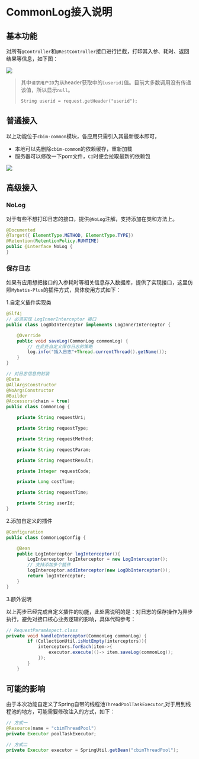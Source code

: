 # CommonLog接入说明

## 基本功能

对所有`@Controller`和`@RestController`接口进行拦截，打印其入参、耗时、返回结果等信息，如下图：

![](https://yitiaoit.oss-cn-beijing.aliyuncs.com/img/%E4%BC%81%E4%B8%9A%E5%BE%AE%E4%BF%A1%E6%88%AA%E5%9B%BE_86812c89-6ee0-441d-afa9-887ba1a963a3.png)

> 其中`请求用户ID`为从header获取中的`[userid]`值。目前大多数调用没有传递该值，所以显示`null`。
>
> `String userid = request.getHeader("userid");`



## 普通接入

以上功能位于`cbim-common`模块，各应用只需引入其最新版本即可，

- 本地可以先删除`cbim-common`的依赖缓存，重新加载
- 服务器可以修改一下pom文件，`CI`时便会拉取最新的依赖包

![](https://yitiaoit.oss-cn-beijing.aliyuncs.com/img/image-20221219142506870.png)

## 高级接入

### NoLog

对于有些不想打印日志的接口，提供`@NoLog`注解，支持添加在类和方法上。

```java
@Documented
@Target({ ElementType.METHOD, ElementType.TYPE})
@Retention(RetentionPolicy.RUNTIME)
public @interface NoLog {
}
```

### 保存日志

如果有应用想把接口的入参耗时等相关信息存入数据库，提供了实现接口，这里仿照`Mybatis-Plus`的插件方式，具体使用方式如下：

1.自定义插件实现类

```java
@Slf4j
// 必须实现 LogInnerInterceptor 接口
public class LogDbInterceptor implements LogInnerInterceptor {

    @Override
    public void saveLog(CommonLog commonLog) {
        // 在此处自定义保存日志的策略
        log.info("插入日志"+Thread.currentThread().getName());
    }
}
```

```java
// 对日志信息的封装
@Data
@AllArgsConstructor
@NoArgsConstructor
@Builder
@Accessors(chain = true)
public class CommonLog {

    private String requestUri;

    private String requestType;

    private String requestMethod;

    private String requestParam;

    private String requestResult;

    private Integer requestCode;

    private Long costTime;

    private String requestTime;

    private String userId;
}
```

2.添加自定义的插件

```java
@Configuration
public class CommonLogConfig {

    @Bean
    public LogInterceptor logInterceptor(){
        LogInterceptor logInterceptor = new LogInterceptor();
        // 支持添加多个插件
        logInterceptor.addInterceptor(new LogDbInterceptor());
        return logInterceptor;
    }
}
```

3.额外说明

以上两步已经完成自定义插件的功能，此处需说明的是：对日志的保存操作为异步执行，避免对接口核心业务逻辑的影响，具体代码参考：

```java
// RequestParamAspect.class
private void handleInterceptor(CommonLog commonLog) {
        if (CollectionUtil.isNotEmpty(interceptors)){
            interceptors.forEach(item->{
                executor.execute(()-> item.saveLog(commonLog));
            });
        }
    }
```

## 可能的影响

由于本次功能自定义了Spring自带的线程池`ThreadPoolTaskExecutor`,对于用到线程池的地方，可能需要修改注入的方式，如下：

```java
// 方式一
@Resource(name = "cbimThreadPool")
private Executor poolTaskExecutor;

// 方式二
private Executor executor = SpringUtil.getBean("cbimThreadPool");
```

